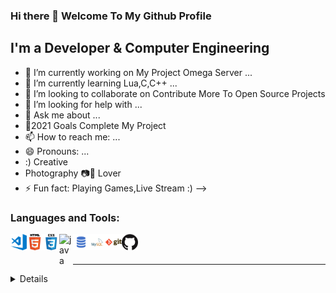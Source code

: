 
### Hi there 👋 Welcome To My Github Profile

## I'm a Developer & Computer Engineering 

- 🔭 I’m currently working on My Project Omega Server ...
- 🌱 I’m currently learning Lua,C,C++ ...
- 👯 I’m looking to collaborate on Contribute More To Open Source Projects
- 🤔 I’m looking for help with ...
- 💬 Ask me about ...
- 🥅2021 Goals Complete My Project 
- 📫 How to reach me: ...
- 😄 Pronouns: ...
- :) Creative 
- Photography 📷📸 Lover
- ⚡ Fun fact: Playing Games,Live Stream :)
-->

### Languages and Tools:

<img align="left" alt="Visual Studio Code" width="26px" src="https://raw.githubusercontent.com/github/explore/80688e429a7d4ef2fca1e82350fe8e3517d3494d/topics/visual-studio-code/visual-studio-code.png" />
<img align="left" alt="HTML5" width="26px" src="https://raw.githubusercontent.com/github/explore/80688e429a7d4ef2fca1e82350fe8e3517d3494d/topics/html/html.png" />
<img align="left" alt="CSS3" width="26px" src="https://raw.githubusercontent.com/github/explore/80688e429a7d4ef2fca1e82350fe8e3517d3494d/topics/css/css.png" />
<img align="left" alt="java" width="22px" src="https://www.flaticon.com/svg/static/icons/svg/226/226777.svg"/>
<img align="left" alt="SQL" width="26px" src="https://raw.githubusercontent.com/github/explore/80688e429a7d4ef2fca1e82350fe8e3517d3494d/topics/sql/sql.png" />
<img align="left" alt="MySQL" width="26px" src="https://raw.githubusercontent.com/github/explore/80688e429a7d4ef2fca1e82350fe8e3517d3494d/topics/mysql/mysql.png" />
<img align="left" alt="Git" width="26px" src="https://raw.githubusercontent.com/github/explore/80688e429a7d4ef2fca1e82350fe8e3517d3494d/topics/git/git.png" />
<img align="left" alt="GitHub" width="26px" src="https://raw.githubusercontent.com/github/explore/78df643247d429f6cc873026c0622819ad797942/topics/github/github.png" />



<br />
<br />

---
<details>
  <img align="left" alt="Yuvraj085 Github Stats" src="https://github-readme-stats.codestackr.vercel.app/api?username=Yuvraj085&amp;show_icons=true&amp;hide_border=true&amp;count_private=true" style="max-width:100%;">

  :)
